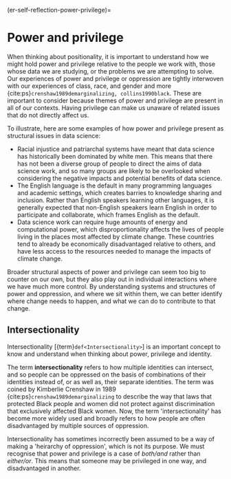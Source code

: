 (er-self-reflection-power-privilege)= 
# Power and privilege

When thinking about positionality, it is important to understand how we might hold power and privilege relative to the people we work with, those whose data we are studying, or the problems we are attempting to solve. 
Our experiences of power and privilege or oppression are tightly interwoven with our experiences of class, race, and gender and more {cite:ps}`crenshaw1989demarginalizing, collins1990black`. 
These are important to consider because themes of power and privilege are present in all of our contexts. 
Having privilege can make us unaware of related issues that do not directly affect us.

To illustrate, here are some examples of how power and privilege present as structural issues in data science:  
<!-- Welcome more examples here! -->
- Racial injustice and patriarchal systems have meant that data science has historically been dominated by white men. This means that there has not been a diverse group of people to direct the aims of data science work, and so many groups are likely to be overlooked when considering the negative impacts and potential benefits of data science.
- The English language is the default in many programming languages and academic settings, which creates barries to knowledge sharing and inclusion. Rather than English speakers learning other languages, it is generally expected that non-English speakers learn English in order to participate and collaborate, which frames English as the default. 
- Data science work can require huge amounts of energy and computational power, which disproportionality affects the lives of people living in the places most affected by climate change. These countries tend to already be economically disadvantaged relative to others, and have less access to the resources needed to manage the impacts of climate change. 

Broader structural aspects of power and privilege can seem too big to counter on our own, but they also play out in individual interactions where we have much more control. 
By understanding systems and structures of power and oppression, and where we sit within them, we can better identify where change needs to happen, and what we can do to contribute to that change. 

## Intersectionality 

Intersectionality [{term}`def<Intersectionality>`] is an important concept to know and understand when thinking about power, privilege and identity. 

The term **intersectionality** refers to how multiple identities can intersect, and so people can be oppressed on the basis of combinations of their identities instead of, or as well as, their separate identities. 
The term was coined by Kimberlie Crenshaw in 1989 {cite:ps}`crenshaw1989demarginalizing` to describe the way that laws that protected Black people and women did not protect against discrimination that exclusively affected Black women. 
Now, the term 'intersectionality' has become more widely used and broadly refers to how people are often disadvantaged by multiple sources of oppression. 

Intersectionality has sometimes incorrectly been assumed to be a way of making a 'heirarchy of oppression', which is not its purpose. We must recognise that power and privilege is a case of _both/and_ rather than _either/or_. 
This means that someone may be privileged in one way, and disadvantaged in another.
